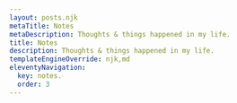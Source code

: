 ```yaml
---
layout: posts.njk
metaTitle: Notes
metaDescription: Thoughts & things happened in my life.
title: Notes
description: Thoughts & things happened in my life.
templateEngineOverride: njk,md
eleventyNavigation:
  key: notes.
  order: 3
---
```

